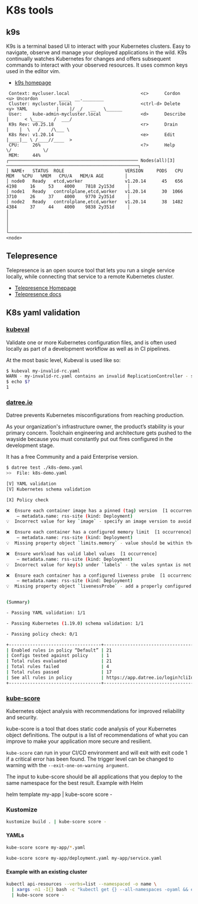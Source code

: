 # K8s tools 

## k9s

K9s is a terminal based UI to interact with your Kubernetes clusters. Easy to navigate, observe and manage your deployed applications in the wild. K9s continually watches Kubernetes for changes and offers subsequent commands to interact with your observed resources. It uses common keys used in the editor vim.

* [k9s homepage](https://k9scli.io/)

```
 Context: mycluser.local                           <c>      Cordon     <u> Uncordon        ____  __.________        
 Cluster: mycluster.local                          <ctrl-d> Delete     <y> YAML           |    |/ _/   __   \______ 
 User:    kube-admin-mycluster.local               <d>      Describe                      |      < \____    /  ___/ 
 K9s Rev: v0.25.18                                 <r>      Drain                         |    |  \   /    /\___ \  
 K8s Rev: v1.20.14                                 <e>      Edit                          |____|__ \ /____//____  > 
 CPU:     26%                                      <?>      Help                                  \/            \/  
 MEM:     44%                                                                                                       
┌───────────────────────────────────────────────── Nodes(all)[3] ──────────────────────────────────────────────────┐
│ NAME↑   STATUS  ROLE                       VERSION     PODS   CPU   MEM   %CPU   %MEM   CPU/A   MEM/A AGE        │
│ node0   Ready   etcd,worker                v1.20.14      45   656  4198     16     53    4000    7818 2y153d     │
│ node1   Ready   controlplane,etcd,worker   v1.20.14      30  1066  3710     26     37    4000    9770 2y351d     │
│ node2   Ready   controlplane,etcd,worker   v1.20.14      38  1482  4384     37     44    4000    9838 2y351d     │
│                                                                                                                  │
│                                                                                                                  │
└──────────────────────────────────────────────────────────────────────────────────────────────────────────────────┘
<node>
```

## Telepresence

Telepresence is an open source tool that lets you run a single service locally, while connecting that service to a remote Kubernetes cluster.

* [Telepresence Homepage](https://www.telepresence.io/)
* [Telepresence docs](https://www.telepresence.io/docs/latest/quick-start/)


## K8s yaml validation

### [kubeval](https://www.kubeval.com/)

Validate one or more Kubernetes configuration files, and is often used locally as part of a development workflow as well as in CI pipelines.

At the most basic level, Kubeval is used like so:

```bash
$ kubeval my-invalid-rc.yaml
WARN - my-invalid-rc.yaml contains an invalid ReplicationController - spec.replicas: Invalid type. Expected: integer, given: string
$ echo $?
1
```

### [datree.io](https://hub.datree.io/)

Datree prevents Kubernetes misconfigurations from reaching production.

As your organization's infrastructure owner, the product’s stability is your primary concern. Toolchain engineering and architecture gets pushed to the wayside because you must constantly put out fires configured in the development stage.

It has a free Community and a paid Enterprise version.


```bash
$ datree test ./k8s-demo.yaml
>>  File: k8s-demo.yaml

[V] YAML validation
[V] Kubernetes schema validation

[X] Policy check

❌  Ensure each container image has a pinned (tag) version  [1 occurrence]
    — metadata.name: rss-site (kind: Deployment)
💡  Incorrect value for key `image` - specify an image version to avoid unpleasant "version surprises" in the future

❌  Ensure each container has a configured memory limit  [1 occurrence]
    — metadata.name: rss-site (kind: Deployment)
💡  Missing property object `limits.memory` - value should be within the accepted boundaries recommended by the organization

❌  Ensure workload has valid label values  [1 occurrence]
    — metadata.name: rss-site (kind: Deployment)
💡  Incorrect value for key(s) under `labels` - the vales syntax is not valid so the Kubernetes engine will not accept it

❌  Ensure each container has a configured liveness probe  [1 occurrence]
    — metadata.name: rss-site (kind: Deployment)
💡  Missing property object `livenessProbe` - add a properly configured livenessProbe to catch possible deadlocks


(Summary)

- Passing YAML validation: 1/1

- Passing Kubernetes (1.19.0) schema validation: 1/1

- Passing policy check: 0/1

+-----------------------------------+----------------------------------------------------------+
| Enabled rules in policy “Default” | 21                                                       |
| Configs tested against policy     | 1                                                        |
| Total rules evaluated             | 21                                                       |
| Total rules failed                | 4                                                        |
| Total rules passed                | 17                                                       |
| See all rules in policy           | https://app.datree.io/login?cliId=C2JWeCNE5G7cybebjhszFR |
+-----------------------------------+----------------------------------------------------------+
```

### [kube-score](https://kube-score.com/)

Kubernetes object analysis with recommendations for improved reliability and security.

kube-score is a tool that does static code analysis of your Kubernetes object definitions. The output is a list of recommendations of what you can improve to make your application more secure and resilient.


`kube-score` can run in your CI/CD environment and will exit with exit code 1 if a critical error has been found. The trigger level can be changed to warning with the `--exit-one-on-warning argument`.

The input to kube-score should be all applications that you deploy to the same namespace for the best result.
Example with Helm

helm template my-app | kube-score score -

### Kustomize

```bash
kustomize build . | kube-score score -
```

#### YAMLs

```bash
kube-score score my-app/*.yaml

kube-score score my-app/deployment.yaml my-app/service.yaml
```

#### Example with an existing cluster

```bash
kubectl api-resources --verbs=list --namespaced -o name \
  | xargs -n1 -I{} bash -c "kubectl get {} --all-namespaces -oyaml && echo ---" \
  | kube-score score -
```

